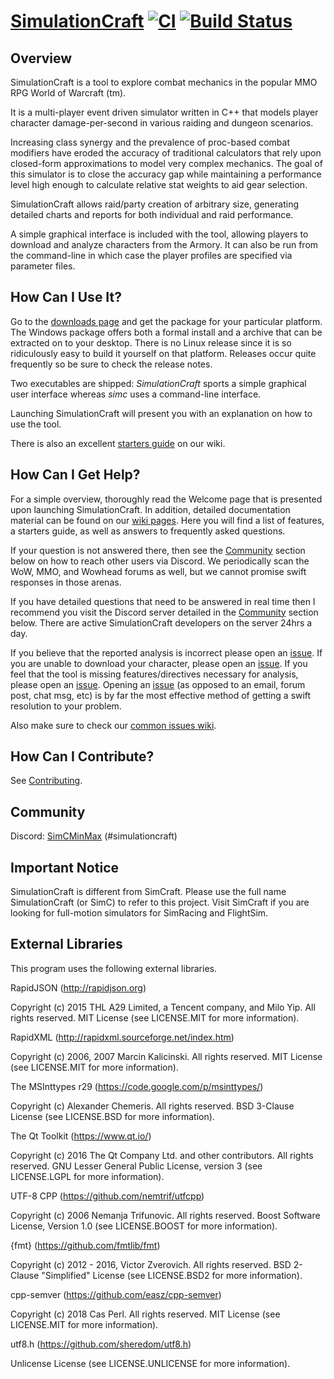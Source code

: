 # [SimulationCraft](https://www.simulationcraft.org/) [![CI](https://github.com/simulationcraft/simc/workflows/CI/badge.svg)](https://github.com/simulationcraft/simc/actions?query=workflow%3ACI+branch%3Ashadowlands) [![Build Status](https://travis-ci.org/simulationcraft/simc.svg?branch=shadowlands)](https://travis-ci.org/simulationcraft/simc)
## Overview

SimulationCraft is a tool to explore combat mechanics in the popular MMO RPG World of Warcraft (tm).

It is a multi-player event driven simulator written in C++ that models player character damage-per-second in various raiding and dungeon scenarios.

Increasing class synergy and the prevalence of proc-based combat modifiers have eroded the accuracy of traditional calculators that rely upon closed-form approximations to model very complex mechanics. The goal of this simulator is to close the accuracy gap while maintaining a performance level high enough to calculate relative stat weights to aid gear selection.

SimulationCraft allows raid/party creation of arbitrary size, generating detailed charts and reports for both individual and raid performance.

A simple graphical interface is included with the tool, allowing players to download and analyze characters from the Armory. It can also be run from the command-line in which case the player profiles are specified via parameter files. 

## How Can I Use It?

Go to the [downloads page](https://www.simulationcraft.org/download.html) and get the package for your particular platform.
The Windows package offers both a formal install and a archive that can be extracted on to your desktop. There is no Linux release since it is so ridiculously easy to build it yourself on that platform. Releases occur quite frequently so be sure to check the release notes.

Two executables are shipped: *SimulationCraft* sports a simple graphical user interface whereas *simc* uses a command-line interface.

Launching SimulationCraft will present you with an explanation on how to use the tool.

There is also an excellent [starters guide](../../wiki/StartersGuide) on our wiki.


## How Can I Get Help?

For a simple overview, thoroughly read the Welcome page that is presented upon launching SimulationCraft. In addition, detailed documentation material can be found on our [wiki pages](../../wiki/). Here you will find a list of features, a starters guide, as well as answers to frequently asked questions.

If your question is not answered there, then see the [Community](#community) section below on how to reach other users via Discord. We periodically scan the WoW, MMO, and Wowhead forums as well, but we cannot promise swift responses in those arenas.

If you have detailed questions that need to be answered in real time then I recommend you visit the Discord server detailed in the [Community](#community) section below. There are active SimulationCraft developers on the server 24hrs a day.

If you believe that the reported analysis is incorrect please open an [issue](../../issues). If you are unable to download your character, please open an [issue](../../issues). If you feel that the tool is missing features/directives necessary for analysis, please open an [issue](../../issues). Opening an [issue](../../issues) (as opposed to an email, forum post, chat msg, etc) is by far the most effective method of getting a swift resolution to your problem.

Also make sure to check our [common issues wiki](../../wiki/CommonIssues).


## How Can I Contribute?
See [Contributing](CONTRIBUTING.md).

## Community

Discord: [SimCMinMax](https://discord.gg/tFR2uvK) (#simulationcraft)

## Important Notice

SimulationCraft is different from SimCraft. Please use the full name SimulationCraft (or SimC) to refer to this project. Visit SimCraft if you are looking for full-motion simulators for SimRacing and FlightSim.

## External Libraries

This program uses the following external libraries.

RapidJSON (http://rapidjson.org)

Copyright (c) 2015 THL A29 Limited, a Tencent company, and Milo Yip. All rights reserved.
MIT License (see LICENSE.MIT for more information).

RapidXML (http://rapidxml.sourceforge.net/index.htm)

Copyright (c) 2006, 2007 Marcin Kalicinski. All rights reserved.
MIT License (see LICENSE.MIT for more information).

The MSInttypes r29 (https://code.google.com/p/msinttypes/)

Copyright (c) Alexander Chemeris. All rights reserved.
BSD 3-Clause License (see LICENSE.BSD for more information).

The Qt Toolkit (https://www.qt.io/)

Copyright (c) 2016 The Qt Company Ltd. and other contributors. All rights reserved.
GNU Lesser General Public License, version 3 (see LICENSE.LGPL for more information).

UTF-8 CPP (https://github.com/nemtrif/utfcpp)

Copyright (c) 2006 Nemanja Trifunovic. All rights reserved.
Boost Software License, Version 1.0 (see LICENSE.BOOST for more information).

{fmt} (https://github.com/fmtlib/fmt)

Copyright (c) 2012 - 2016, Victor Zverovich. All rights reserved.
BSD 2-Clause "Simplified" License (see LICENSE.BSD2 for more information).

cpp-semver (https://github.com/easz/cpp-semver)

Copyright (c) 2018 Cas Perl. All rights reserved.
MIT License (see LICENSE.MIT for more information).

utf8.h (https://github.com/sheredom/utf8.h)

Unlicense License (see LICENSE.UNLICENSE for more information).
